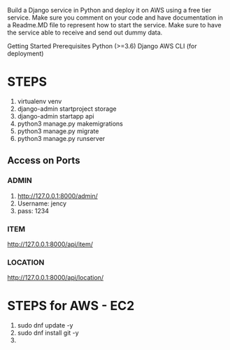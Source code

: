 Build a Django service in Python and deploy it on AWS using a free tier service. Make sure you comment on your code and have documentation in a Readme.MD file to represent how to start the service. Make sure to have the service able to receive and send out dummy data.

Getting Started
Prerequisites
Python (>=3.6)
Django
AWS CLI (for deployment)


# STEPS

1. virtualenv venv
2. django-admin startproject storage
3. django-admin startapp api
4. python3 manage.py makemigrations
5. python3 manage.py migrate
6. python3 manage.py runserver

## Access on Ports

### ADMIN
1. http://127.0.0.1:8000/admin/
2. Username: jency
3. pass: 1234

### ITEM
http://127.0.0.1:8000/api/item/

### LOCATION
http://127.0.0.1:8000/api/location/




# STEPS for AWS - EC2 

1. sudo dnf update -y
2. sudo dnf install git -y
3. 
